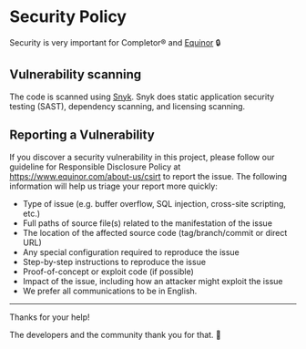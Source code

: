 # Security Policy

Security is very important for Completor® and [Equinor](https://www.equinor.com/) 🔒


## Vulnerability scanning

The code is scanned using [Snyk](https://snyk.io/). Snyk does static application security testing (SAST), dependency scanning, and licensing scanning.

## Reporting a Vulnerability

If you discover a security vulnerability in this project, please follow our guideline for Responsible Disclosure Policy at https://www.equinor.com/about-us/csirt to report the issue.
The following information will help us triage your report more quickly:

* Type of issue (e.g. buffer overflow, SQL injection, cross-site scripting, etc.)
* Full paths of source file(s) related to the manifestation of the issue
* The location of the affected source code (tag/branch/commit or direct URL)
* Any special configuration required to reproduce the issue
* Step-by-step instructions to reproduce the issue
* Proof-of-concept or exploit code (if possible)
* Impact of the issue, including how an attacker might exploit the issue
* We prefer all communications to be in English.

---

Thanks for your help!

The developers and the community thank you for that. 🙇
